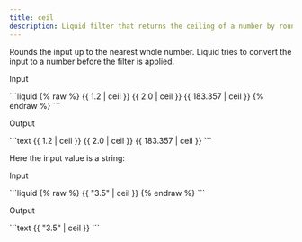```yaml
---
title: ceil
description: Liquid filter that returns the ceiling of a number by rounding up to the nearest integer.
---
```


Rounds the input up to the nearest whole number. Liquid tries to convert the input to a number before the filter is applied.

<p class="code-label">Input</p>
```liquid
{% raw %}
{{ 1.2 | ceil }}
{{ 2.0 | ceil }}
{{ 183.357 | ceil }}
{% endraw %}
```

<p class="code-label">Output</p>
```text
{{ 1.2 | ceil }}
{{ 2.0 | ceil }}
{{ 183.357 | ceil }}
```

Here the input value is a string:

<p class="code-label">Input</p>
```liquid
{% raw %}
{{ "3.5" | ceil }}
{% endraw %}
```

<p class="code-label">Output</p>
```text
{{ "3.5" | ceil }}
```
